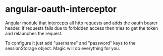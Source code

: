 # angular-oauth-interceptor
Angular module that intercepts all http requests and adds the oauth bearer header. If requests fails due to forbidden access then tries to get the token and relaunches the request.

To configure it just add "username" and "password" keys to the sessionStorage object. Magic will do everything for you.
